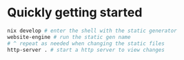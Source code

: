 # Quickly getting started

```sh
nix develop # enter the shell with the static generator
website-engine # run the static gen name
# ^ repeat as needed when changing the static files
http-server . # start a http server to view changes
```
